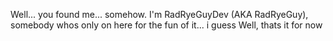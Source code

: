 Well... you found me... somehow.
I'm RadRyeGuyDev (AKA RadRyeGuy), somebody whos only on here for the fun of it... i guess
Well, thats it for now
